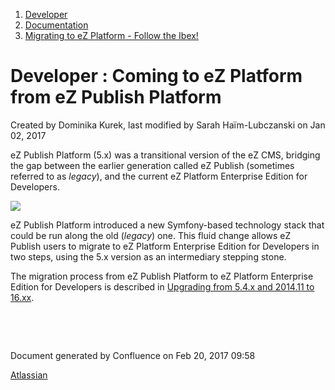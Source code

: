 1.  [Developer](index.html)
2.  [Documentation](Documentation_31429504.html)
3.  [Migrating to eZ Platform - Follow the Ibex!](31429532.html)

#  Developer : Coming to eZ Platform from eZ Publish Platform 

Created by Dominika Kurek, last modified by Sarah Haïm-Lubczanski on Jan 02, 2017

eZ Publish Platform (5.x) was a transitional version of the eZ CMS, bridging the gap between the earlier generation called eZ Publish (sometimes referred to as *legacy*), and the current eZ Platform Enterprise Edition for Developers.

![](attachments/31429520/32866977.png)

eZ Publish Platform introduced a new Symfony-based technology stack that could be run along the old (*legacy*) one. This fluid change allows eZ Publish users to migrate to eZ Platform Enterprise Edition for Developers in two steps, using the 5.x version as an intermediary stepping stone.

The migration process from eZ Publish Platform to eZ Platform Enterprise Edition for Developers is described in [Upgrading from 5.4.x and 2014.11 to 16.xx](Upgrading-from-5.4.x-and-2014.11-to-16.xx_31430322.html).

 

 

Document generated by Confluence on Feb 20, 2017 09:58

[Atlassian](http://www.atlassian.com/)


